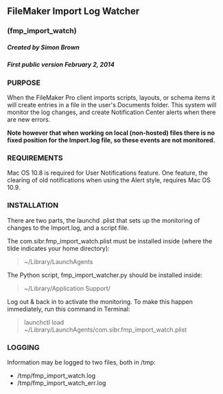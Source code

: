 ## FileMaker Import Log Watcher
### (fmp_import_watch)

##### Created by Simon Brown
##### First public version February 2, 2014

### PURPOSE

When the FileMaker Pro client imports scripts, layouts, or schema items it will create entries in a file in the user's Documents folder. This system will monitor the log changes, and create Notification Center alerts when there are new errors.

**Note however that when working on local (non-hosted) files there is no fixed position for the Import.log file, so these events are not monitored.**

### REQUIREMENTS

Mac OS 10.8 is required for User Notifications feature. One feature, the clearing of old notifications when using the Alert style, requires Mac OS 10.9.

### INSTALLATION

There are two parts, the launchd .plist that sets up the monitoring of changes to the Import.log, and a script file.

The com.sibr.fmp_import_watch.plist must be installed inside (where the tilde indicates your home directory):
> ~/Library/LaunchAgents 

The Python script, fmp_import_watcher.py should be installed inside:
> ~/Library/Application Support/

Log out & back in to activate the monitoring. To make this happen immediately, run this command in Terminal:

> launchctl load ~/Library/LaunchAgents/com.sibr.fmp_import_watch.plist

### LOGGING

Information may be logged to two files, both in /tmp:

* /tmp/fmp_import_watch.log
* /tmp/fmp_import_watch_err.log

